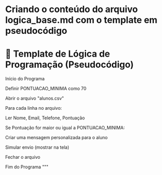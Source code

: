 # Criando o conteúdo do arquivo logica_base.md com o template em pseudocódigo


# 🧠 Template de Lógica de Programação (Pseudocódigo)

Início do Programa

Definir PONTUACAO_MINIMA como 70

Abrir o arquivo "alunos.csv"

Para cada linha no arquivo:

Ler Nome, Email, Telefone, Pontuação

Se Pontuação for maior ou igual a 
PONTUACAO_MINIMA:

Criar uma mensagem personalizada para o aluno

Simular envio (mostrar na tela)

Fechar o arquivo

Fim do Programa
"""
